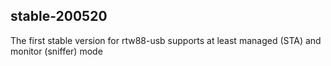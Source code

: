 ## stable-200520

The first stable version for rtw88-usb
supports at least managed (STA) and monitor (sniffer) mode



